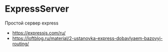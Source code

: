 # ExpressServer
Простой сервер express 

- https://expressjs.com/ru/
- https://loftblog.ru/material/2-ustanovka-express-dobavlyaem-bazovyj-routing/
